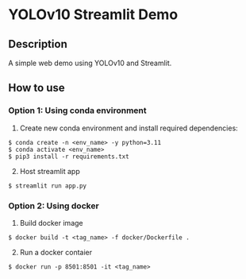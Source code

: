 # YOLOv10 Streamlit Demo

## Description
A simple web demo using YOLOv10 and Streamlit.

## How to use
### Option 1: Using conda environment
1. Create new conda environment and install required dependencies:
```
$ conda create -n <env_name> -y python=3.11
$ conda activate <env_name>
$ pip3 install -r requirements.txt
```
2. Host streamlit app
```
$ streamlit run app.py
```
### Option 2: Using docker
1. Build docker image
```
$ docker build -t <tag_name> -f docker/Dockerfile .
```
2. Run a docker contaier
```
$ docker run -p 8501:8501 -it <tag_name>
```
